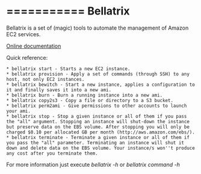 ===========
Bellatrix
===========

Bellatrix is a set of (magic) tools to automate the management of Amazon EC2 services.

[Online documentation](http://readthedocs.org/docs/bellatrix/) 

Quick reference:

    * bellatrix start - Starts a new EC2 instance.
    * bellatrix provision - Apply a set of commands (through SSH) to any host, not only EC2 instances. 
    * bellatrix bewitch - Start a new instance, applies a configuration to it and finally saves it into a new ami.
    * bellatrix burn - Burn a running instance into a new ami.
    * bellatrix copy2s3 - Copy a file or directory to a S3 bucket.
    * bellatrix perm2ami - Give permissions to other accounts to launch your ami.
    * bellatrix stop - Stop a given instance or all of them if you pass the "all" argument. Stopping an instance will shut-down the instance but preserve data on the EBS volume. After stopping you will only be charged $0.10 per allocated GB per month (http://aws.amazon.com/ebs/).
    * bellatrix terminate - Terminate a given instance or all of them if you pass the "all" parameter. Terminating an instance will shut it down and delete data on the EBS volume. Your instance/s won''t produce any cost after you terminate them.
    
For more information just execute *bellatrix -h* or *bellatrix command -h*
